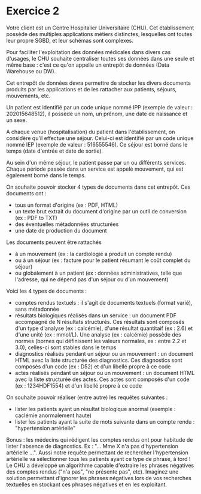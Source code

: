 # Exercice 2

Votre client est un Centre Hospitalier Universitaire (CHU).
Cet établissement possède des multiples applications métiers distinctes,
lesquelles ont toutes leur propre SGBD, et leur schémas sont complexes.

Pour faciliter l'exploitation des données médicales dans divers cas d'usages,
le CHU souhaite centraliser toutes ses données dans une seule et même base : c'est ce qu'on 
appelle un entrepôt de données (Data Warehouse ou DW).

Cet entrepôt de données devra permettre de stocker les divers documents produits par les applications
et de les rattacher aux patients, séjours, mouvements, etc.
 
Un patient est identifié par un code unique nommé IPP (exemple de valeur : 202015648512),
il possède un nom, un prénom, une date de naissance et un sexe.

A chaque venue (hospitalisation) du patient dans l'établissement, 
on considère qu'il effectue une séjour. Celui-ci est identifié par un code unique nommé IEP
(exemple de valeur : 516555546). Ce séjour est borné dans le temps (date d'entrée et date de sortie).

Au sein d'un même séjour, le patient passe par un ou différents services. Chaque période passée
dans un service est appelé mouvement, qui est également borné dans le temps.

On souhaite pouvoir stocker 4 types de documents dans cet entrepôt.
Ces documents ont :
- tous un format d'origine (ex : PDF, HTML)
- un texte brut extrait du document d'origine par un outil de conversion (ex : PDF to TXT)
- des éventuelles métadonnées structurées
- une date de production du document

Les documents peuvent être rattachés
- à un mouvement (ex : la cardiologie a produit un compte rendu)
- ou à un séjour (ex : facture pour le patient résumant le coût complet du séjour)
- ou globalement à un patient (ex : données administratives, telle que l'adresse, qui ne dépend pas d'un séjour ou d'un mouvement)

Voici les 4 types de documents :
- comptes rendus textuels : il s'agit de documents textuels (format varié), sans métadonnée
- résultats biologiques réalisés dans un service : un document PDF accompagné de N résultats structurés.
Ces résultats sont composés d'un type d'analyse (ex : calcémie), d'une résultat quantitaif (ex : 2.6) et d'une unité (ex : mmol/L).
Une analyse (ex : calcémie) possède des normes (bornes qui définissent les valeurs normales, ex : entre 2.2 et 3.0),
celles-ci sont stables dans le temps 
- diagnostics réalisés pendant un séjour ou un mouvement : un document HTML avec la liste structurée des diagnostics.
Ces diagnostics sont composés d'un code (ex : D52) et d'un libellé propre à ce code
- actes réalisés pendant un séjour ou un mouvement : un document HTML avec la liste structurée des actes.
Ces actes sont composés d'un code (ex : 1234HDF1554) et d'un libellé propre à ce code

On souhaite pouvoir réaliser (entre autre) les requêtes suivantes :
- lister les patients ayant un résultat biologique anormal (exemple : caclémie anormalement haute)
- lister les patients ayant la suite de mots suivante dans un compte rendu : "hypertension artérielle"

Bonus : les médecins qui rédigent les comptes rendus ont pour habitude de lister l'absence de diagnostics.
Ex : "... Mme X n'a pas d'hypertension artérielle ...". Aussi notre requête permettant de rechercher 
l'hypertension artérielle va sélectionner tous les patients ayant ce type de phrase, à tord !
Le CHU a développé un algorithme capable d'extraire les phrases négatives des comptes rendus ("n'a pas", "ne présente pas", etc).
Imaginez une solution permettant d'ignorer les phrases négatives lors de vos recherches textuelles
en stockant ces phrases négatives et en les exploitant. 
